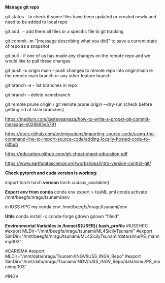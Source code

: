**Manage git repo**

git status - to check if some files have been updated or created newly and need to be added to local repo

git add . - add them all files or a specific file to git tracking

git commit -m "[message describing what you did]" to save a current state of repo as a snapshot

git pull - if one of us has made any changes on the remote repo and we would like to pull these changes

git push -u origin main - push changes to remote repo into origin/main ie the remote main branch or any other feature branch

git branch -a - list branches in repo

git branch --delete namebranch

git remote prune origin /  git remote prune origin --dry-run (check before getting rid of stale branches)

https://medium.com/@steveamaza/how-to-write-a-proper-git-commit-message-e028865e5791

https://docs.github.com/en/migrations/importing-source-code/using-the-command-line-to-import-source-code/adding-locally-hosted-code-to-github

https://education.github.com/git-cheat-sheet-education.pdf

https://www.earthdatascience.org/workshops/intro-version-control-git/

**Check pytorch and cuda version is working:**

import torch
torch.__version__
torch.cuda.is_available()

**Export env from conda**
conda env export > tsuML.yml
conda activate /mnt/beegfs/nragu/tsunami/env

in IUSS HPC my conda env: /mnt/beegfs/nragu/tsunami/env

**Utils**
conda install -c conda-forge gdown
gdown "fileid"

**Environmental Variables in /home/${USER}/.bash_profile**
#IUSSHPC
#export MLDir="/mnt/beegfs/nragu/tsunami/ML4SicilyTsunami"
#export SimDir="/mnt/beegfs/nragu/tsunami/ML4SicilyTsunami/data/simu/PS_manning003"

#CARISMA
#export MLDir="/mnt/data/nragu/Tsunami/INGV/IUSS_INGV_Repo"
#export SimDir="/mnt/data/nragu/Tsunami/INGV/IUSS_INGV_Repo/data/simu/PS_manning003"

#INGV

